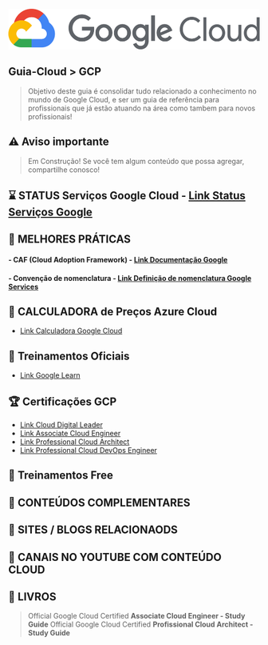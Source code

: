 <p align="center">
   <a href="https://github.com/michelbalazs/Guia-Microsoft">
    <img src="./imagens/google-cloud-logo.png" alt="Guia Google Cloud" width="505" height="81">
  </a>
</p>

## Guia-Cloud > GCP
> Objetivo deste guia é consolidar tudo relacionado a conhecimento no mundo de Google Cloud, e ser um guia de referência para profissionais que já estão atuando na área como tambem para novos profissionais! 

## ⚠️ Aviso importante

>Em Construção!  Se você tem algum conteúdo que possa agregar, compartilhe conosco!

## ⌛ STATUS Serviços Google Cloud - [Link Status Serviços Google](https://status.cloud.google.com/?hl=pt-br)

## 📙 MELHORES PRÁTICAS
   #### - CAF (Cloud Adoption Framework) - [Link Documentação Google](https://cloud.google.com/adoption-framework?hl=pt-br)
   #### - Convenção de nomenclatura - [Link Definição de nomenclatura Google Services](https://cloud.google.com/compute/docs/naming-resources?hl=pt-br)
   
## 📗 CALCULADORA de Preços Azure Cloud
   - [Link Calculadora Google Cloud](https://cloud.google.com/products/calculator?hl=pt-br)

## 📘 Treinamentos Oficiais
   - [Link Google Learn](https://cloud.google.com/learn/training?hl=pt-BR)

## 🏆 Certificações GCP
   - [Link Cloud Digital Leader](https://cloud.google.com/learn/certification/cloud-digital-leader?hl=pt-br)
   - [Link Associate Cloud Engineer](https://cloud.google.com/learn/certification/cloud-engineer?hl=pt-br)
   - [Link Professional Cloud Architect](https://cloud.google.com/learn/certification/cloud-architect?hl=pt-br)
   - [Link Professional Cloud DevOps Engineer](https://cloud.google.com/learn/certification/cloud-devops-engineer?hl=pt-br)

## 📒 Treinamentos Free

## 🍺 CONTEÚDOS COMPLEMENTARES
   
## 📂 SITES / BLOGS RELACIONAODS

## 📂 CANAIS NO YOUTUBE COM CONTEÚDO CLOUD

## 📁 LIVROS

  > Official Google Cloud Certified **Associate Cloud Engineer - Study Guide**
  > Official Google Cloud Certified **Profissional Cloud Architect - Study Guide**
